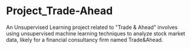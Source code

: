 # Project_Trade-Ahead
An Unsupervised Learning project related to "Trade &amp; Ahead" involves using unsupervised machine learning techniques to analyze stock market data, likely for a financial consultancy firm named Trade&amp;Ahead.
